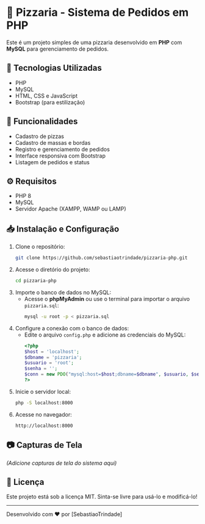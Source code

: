 # 🍕 Pizzaria - Sistema de Pedidos em PHP

Este é um projeto simples de uma pizzaria desenvolvido em **PHP** com **MySQL** para gerenciamento de pedidos.

## 🚀 Tecnologias Utilizadas
- PHP
- MySQL
- HTML, CSS e JavaScript
- Bootstrap (para estilização)

## 📌 Funcionalidades
- Cadastro de pizzas 
- Cadastro de massas e bordas
- Registro e gerenciamento de pedidos
- Interface responsiva com Bootstrap
- Listagem de pedidos e status

## ⚙️ Requisitos
- PHP 8
- MySQL
- Servidor Apache (XAMPP, WAMP ou LAMP)

## 📥 Instalação e Configuração
1. Clone o repositório:
   ```bash
   git clone https://github.com/sebastiaotrindade/pizzaria-php.git
   ```
2. Acesse o diretório do projeto:
   ```bash
   cd pizzaria-php
   ```
3. Importe o banco de dados no MySQL:
   - Acesse o **phpMyAdmin** ou use o terminal para importar o arquivo `pizzaria.sql`:
     ```bash
     mysql -u root -p < pizzaria.sql
     ```
4. Configure a conexão com o banco de dados:
   - Edite o arquivo `config.php` e adicione as credenciais do MySQL:
     ```php
     <?php
     $host = 'localhost';
     $dbname = 'pizzaria';
     $usuario = 'root';
     $senha = '';
     $conn = new PDO("mysql:host=$host;dbname=$dbname", $usuario, $senha);
     ?>
     ```
5. Inicie o servidor local:
   ```bash
   php -S localhost:8000
   ```
6. Acesse no navegador:
   ```
   http://localhost:8000
   ```

## 📷 Capturas de Tela
*(Adicione capturas de tela do sistema aqui)*

## 📝 Licença
Este projeto está sob a licença MIT. Sinta-se livre para usá-lo e modificá-lo!

---

Desenvolvido com ❤️ por [SebastiaoTrindade]

